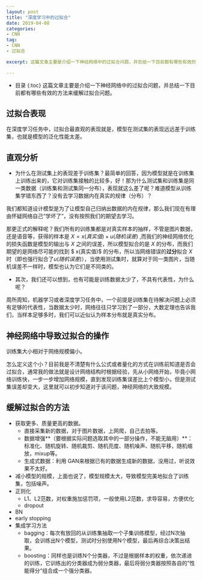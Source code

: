 ```yaml
---
layout: post
title: "深度学习中的过拟合"
date: 2019-04-08
categories:
- CNN
tag:
- CNN
- 过拟合

excerpt: 这篇文章主要是介绍一下神经网络中的过拟合问题，并总结一下目前都有哪些有效的方法来缓解过拟合问题。

---
```

* 目录
{:toc}
这篇文章主要是介绍一下神经网络中的过拟合问题，并总结一下目前都有哪些有效的方法来缓解过拟合问题。

## 过拟合表现

在深度学习任务中，过拟合最直观的表现就是，模型在测试集的表现远远差于训练集，也就是模型的泛化性能太差。

## 直观分析

- 为什么在测试集上的表现差于训练集？最简单的回答，因为模型就是在训练集上训练出来的，它对训练集接触的比较多，好！那为什么测试集和训练集是同一类数据（训练集和测试集同一分布），表现就这么差了呢？难道模型从训练集学错东西了？没有去学习数据内在真实的规律（分布）？

我们都知道设计模型是为了让模型自己归纳出数据的内在规律，那么我们现在有理由怀疑网络自己“学坏了”，没有按照我们的期望去学习。

那更正式的解释呢？我们所有的训练集都是对真实样本的抽样，不管是图片数据，还是语音等，获得的样本是 $X = x(真实值)+u(随机误差)$ ,而我们的神经网络优化的损失函数是模型的输出与 $X$ 之间的误差，所以模型拟合的是 $X$ 的分布，而我们期望的是网络尽可能的找到 $ x(真实值)$ 的分布，所以当网络错误的**过分**拟合  $X$ 时（即也强行拟合了$u(随机误差)$），当使用测试集时，就算对于同一类图片，当随机误差不一样时，模型也认为它们是不同类的。

- 其次，我们还可以想到，也有可能是训练数据太少了，不具有代表性，为什么呢？

周所周知，机器学习或者深度学习任务中，一个前提是训练集在待解决问题上必须有足够的代表性，当数据太少时，网络往往只学习到了一部分，大数定理也告诉我们，当样本足够多时，我们可以近似认为样本分布就是真实分布。

## 神经网络中导致过拟合的操作

训练集大小相对于网络规模偏小。

怎么定义这个小？目前我是不清楚有什么公式或者量化的方式在训练前知道是否会过拟合，通常我的做法就是设计网络结构时根据经验，先从小网络开始，毕竟小网络训练快，一步一步增加网络规模，直到发现训练集误差比上个模型小，但是测试集误差却变大，这里就可以初步知道对于该问题，神经网络的大致规模。

## 缓解过拟合的方法

- 获取更多、质量更高的数据。
  - 直接采集新的数据，对于图片数据，上网爬，自己去拍等。
  - 数据增强**（要根据实际问题选取其中的一部分操作，不能无脑用）**：标准化、随机旋转、随机裁剪、随机亮度、随机噪声、随机平移，随机缩放，mixup等。
  - 生成式数据：利用 GAN来根据已有的数据生成新的数据，没用过，听说效果不太好。
- 减小模型的规模，上面也说了，模型规模太大，导致模型完美地拟合了训练集，包括噪声。
- 正则化
  - L1、L2范数，对权重施加惩罚项，一般使用L2范数，求导容易，方便优化
  - dropout
- BN
- early stopping
- 集成学习方法
  - bagging：每次有放回的从训练集抽取一个子集训练模型，经过N次抽取，会训练出N个模型，测试时分别使用N个模型，最后再综合决策出结果。
  - boosting：同样也是训练N个分类器，不过是根据样本的权重，依次递进的训练，它训练出的分类器成为弱分类器，最后将弱分类器按照各自的”性能得分“组合成一个强分类器。








